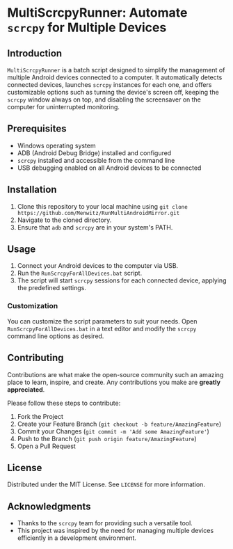 # MultiScrcpyRunner: Automate `scrcpy` for Multiple Devices

## Introduction
`MultiScrcpyRunner` is a batch script designed to simplify the management of multiple Android devices connected to a computer. It automatically detects connected devices, launches `scrcpy` instances for each one, and offers customizable options such as turning the device's screen off, keeping the `scrcpy` window always on top, and disabling the screensaver on the computer for uninterrupted monitoring.

## Prerequisites
- Windows operating system
- ADB (Android Debug Bridge) installed and configured
- `scrcpy` installed and accessible from the command line
- USB debugging enabled on all Android devices to be connected

## Installation
1. Clone this repository to your local machine using `git clone https://github.com/Menwitz/RunMultiAndroidMirror.git`
2. Navigate to the cloned directory.
3. Ensure that `adb` and `scrcpy` are in your system's PATH.

## Usage
1. Connect your Android devices to the computer via USB.
2. Run the `RunScrcpyForAllDevices.bat` script.
3. The script will start `scrcpy` sessions for each connected device, applying the predefined settings.

### Customization
You can customize the script parameters to suit your needs. Open `RunScrcpyForAllDevices.bat` in a text editor and modify the `scrcpy` command line options as desired.

## Contributing
Contributions are what make the open-source community such an amazing place to learn, inspire, and create. Any contributions you make are **greatly appreciated**.

Please follow these steps to contribute:
1. Fork the Project
2. Create your Feature Branch (`git checkout -b feature/AmazingFeature`)
3. Commit your Changes (`git commit -m 'Add some AmazingFeature'`)
4. Push to the Branch (`git push origin feature/AmazingFeature`)
5. Open a Pull Request

## License
Distributed under the MIT License. See `LICENSE` for more information.

## Acknowledgments
- Thanks to the `scrcpy` team for providing such a versatile tool.
- This project was inspired by the need for managing multiple devices efficiently in a development environment.
